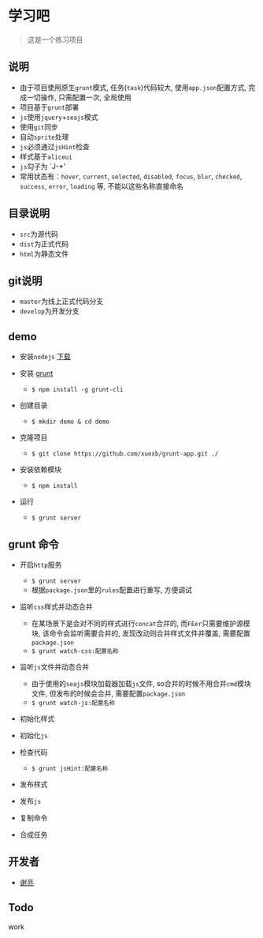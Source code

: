 # 学习吧

> 这是一个练习项目




## 说明

* 由于项目使用原生`grunt`模式, 任务(`task`)代码较大, 使用`app.json`配置方式, 完成一切操作, 只需配置一次, 全局使用
* 项目基于`grunt`部署
* `js`使用`jquery`+`seajs`模式
* 使用`git`同步
* 自动`sprite`处理
* `js`必须通过`jsHint`检查
* 样式基于`aliceui`
* `js`勾子为 `J-*'
* 常用状态有：`hover`, `current`, `selected`, `disabled`, `focus`, `blur`, `checked`, `success`, `error`, `loading` 等, 不能以这些名称直接命名



## 目录说明 

* `src`为源代码
* `dist`为正式代码
* `html`为静态文件



## git说明

* `master`为线上正式代码分支
* `develop`为开发分支

## demo

* 安装`nodejs` [下载](http://www.nodejs.org/)

* 安装 [grunt](http://www.gruntjs.com/)
    * `$ npm install -g grunt-cli`

* 创建目录
    * `$ mkdir demo & cd demo`

* 克隆项目
    * `$ git clone https://github.com/xuexb/grunt-app.git ./`

* 安装依赖模块
    * `$ npm install`

* 运行
    * `$ grunt server`

## grunt 命令

* 开启`http`服务
    * `$ grunt server`
    * 根据`package.json`里的`rules`配置进行重写, 方便调试

* 监听`css`样式并动态合并
    * 在某场景下是会对不同的样式进行`concat`合并的, 而`FEer`只需要维护源模块, 该命令会监听需要合并的, 
    发现改动则合并样式文件并覆盖, 需要配置`package.json`
    * `$ grunt watch-css:配置名称`

* 监听`js`文件并动态合并
    * 由于使用的`seajs`模块加载器加载`js`文件, so合并的时候不用合并`cmd`模块文件, 但发布的时候会合并, 
    需要配置`package.json`
    * `$ grunt watch-js:配置名称`

* 初始化样式

* 初始化`js`

* 检查代码
    * `$ grunt jsHint:配置名称`

* 发布样式

* 发布`js`

* 复制命令

* 合成任务



## 开发者

* [谢亮](http://www.xuexb.com/)



## Todo

work

